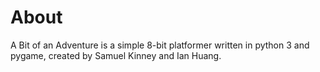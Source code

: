 # About
A Bit of an Adventure is a simple 8-bit platformer written in python 3 and pygame, created by Samuel Kinney and Ian Huang.
